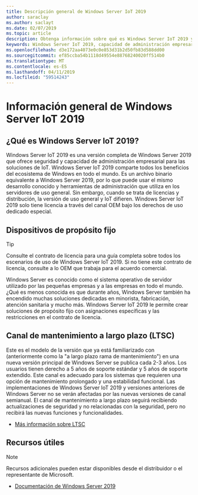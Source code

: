 ```yaml
---
title: Descripción general de Windows Server IoT 2019
author: saraclay
ms.author: saclayt
ms.date: 02/07/2019
ms.topic: article
description: Obtenga información sobre qué es Windows Server IoT 2019 y lo que puede hacer con él.
keywords: Windows Server IoT 2019, capacidad de administración empresarial, ecosistema de Windows, IoT
ms.openlocfilehash: d3e172aa4073e0c0e853d31b2d50fb83d588dd00
ms.sourcegitcommit: ef85ccba54b1118d49554e88768240020ff514b0
ms.translationtype: MT
ms.contentlocale: es-ES
ms.lasthandoff: 04/11/2019
ms.locfileid: "59514243"
---
```

# <a name="an-overview-of-windows-server-iot-2019"></a>Información general de Windows Server IoT 2019

## <a name="what-is-windows-server-iot-2019"></a>¿Qué es Windows Server IoT 2019?
Windows Server IoT 2019 es una versión completa de Windows Server 2019 que ofrece seguridad y capacidad de administración empresarial para las soluciones de IoT. Windows Server IoT 2019 comparte todos los beneficios del ecosistema de Windows en todo el mundo. Es un archivo binario equivalente a Windows Server 2019, por lo que puede usar el mismo desarrollo conocido y herramientas de administración que utiliza en los servidores de uso general. Sin embargo, cuando se trata de licencias y distribución, la versión de uso general y IoT difieren.  Windows Server IoT 2019 solo tiene licencia a través del canal OEM bajo los derechos de uso dedicado especial.

## <a name="fixed-purpose-devices"></a>Dispositivos de propósito fijo 

> [!TIP]
> Consulte el contrato de licencia para una guía completa sobre todos los escenarios de uso de Windows Server IoT 2019. Si no tiene este contrato de licencia, consulte a lo OEM que trabaja para el acuerdo comercial.

Windows Server es conocido como el sistema operativo de servidor utilizado por las pequeñas empresas y a las empresas en todo el mundo. ¿Qué es menos conocida es que durante años, Windows Server también ha encendido muchas soluciones dedicadas en minorista, fabricación, atención sanitaria y mucho más. Windows Server IoT 2019 le permite crear soluciones de propósito fijo con asignaciones específicas y las restricciones en el contrato de licencia.

## <a name="long-term-servicing-channel-ltsc"></a>Canal de mantenimiento a largo plazo (LTSC)

Este es el modelo de la versión que ya está familiarizado con (anteriormente como la "a largo plazo rama de mantenimiento") en una nueva versión principal de Windows Server se publica cada 2-3 años. Los usuarios tienen derecho a 5 años de soporte estándar y 5 años de soporte extendido. Este canal es adecuado para los sistemas que requieren una opción de mantenimiento prolongado y una estabilidad funcional. Las implementaciones de Windows Server IoT 2019 y versiones anteriores de Windows Server no se verán afectadas por las nuevas versiones de canal semianual. El canal de mantenimiento a largo plazo seguirá recibiendo actualizaciones de seguridad y no relacionadas con la seguridad, pero no recibirá las nuevas funciones y funcionalidades.

* [Más información sobre LTSC](https://docs.microsoft.com/en-us/windows-server/get-started-19/servicing-channels-19#long-term-servicing-channel-ltsc)

## <a name="helpful-resources"></a>Recursos útiles
> [!NOTE]
> Recursos adicionales pueden estar disponibles desde el distribuidor o el representante de Microsoft.

* [Documentación de Windows Server 2019](https://docs.microsoft.com/en-us/windows-server/index)

